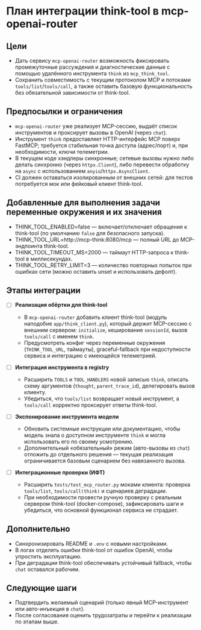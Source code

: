 # План интеграции think-tool в mcp-openai-router

## Цели

- Дать сервису `mcp-openai-router` возможность фиксировать промежуточные рассуждения и диагностические данные с помощью удалённого инструмента `think` из `mcp_think_tool`.
- Сохранить совместимость с текущим протоколом MCP и потоками `tools/list`/`tools/call`, а также оставить базовую функциональность без обязательной зависимости от think-tool.

## Предпосылки и ограничения

- `mcp-openai-router` уже реализует MCP-сессию, выдаёт список инструментов и проксирует вызовы в OpenAI (через `chat`).
- Инструмент `think` предоставляет HTTP-интерфейс MCP поверх FastMCP; требуется стабильная точка доступа (адрес/порт) и, при необходимости, ключи телеметрии.
- В текущем коде хэндлеры синхронные; сетевые вызовы нужно либо делать синхронно (через `httpx.Client`), либо перевести обработку на `async` с использованием `anyio`/`httpx.AsyncClient`.
- CI должен оставаться изолированным от внешних сетей: для тестов потребуется мок или фейковый клиент think-tool.

## Добавленные для выполнения задачи переменные окружения и их значения

- THINK_TOOL_ENABLED=false — включает/отключает обращения к think-tool (по умолчанию `false` для безопасного запуска).
- THINK_TOOL_URL=http://mcp-think:8080/mcp — полный URL до MCP-эндпоинта think-tool.
- THINK_TOOL_TIMEOUT_MS=2000 — таймаут HTTP-запроса к think-tool в миллисекундах.
- THINK_TOOL_RETRY_LIMIT=3 — количество повторных попыток при ошибках сети (можно оставить unset и использовать дефолт).

## Этапы интеграции

- [ ] **Реализация обёртки для think-tool**
  - В `mcp-openai-router` добавить клиент think-tool (модуль наподобие `app/think_client.py`), который держит MCP-сессию с внешним сервером: `initialize`, кеширование `sessionId`, вызов `tools/call` с именем `think`.
  - Предусмотреть конфиг через переменные окружения (`THINK_TOOL_URL`, таймауты), graceful-fallback при недоступности сервиса и интеграцию с имеющейся телеметрией.

- [ ] **Интеграция инструмента в registry**
  - Расширить `TOOLS` и `TOOL_HANDLERS` новой записью `think`, описать схему аргументов (`thought`, `parent_trace_id`), делегировать вызов клиенту.
  - Убедиться, что `tools/list` возвращает новый инструмент, а `tools/call` корректно проксирует ответы think-tool.

- [ ] **Экспонирование инструмента модели**
  - Обновить системные инструкции или документацию, чтобы модель знала о доступном инструменте `think` и могла использовать его по своему усмотрению.
  - Дополнительный «обязательный» режим (авто-вызовы из `chat`) отложить до отдельного решения — текущая реализация ограничивается базовым сценарием без навязанного вызова.

- [ ] **Интеграционные проверки (ИФТ)**
  - Расширить `tests/test_mcp_router.py` моками клиента: проверка `tools/list`, `tools/call(think)` и сценариев деградации.
  - При необходимости провести ручную проверку с реальным сервером think-tool (docker-compose), зафиксировать шаги и убедиться, что основной функционал сервиса не страдает.

## Дополнительно

- Синхронизировать README и `.env` с новыми настройками.
- В логах отделять ошибки think-tool от ошибок OpenAI, чтобы упростить эксплуатацию.
- При деградации think-tool обеспечивать устойчивый fallback, чтобы `chat` оставался рабочим.

## Следующие шаги

- Подтвердить желаемый сценарий (только явный MCP-инструмент или авто-инъекция в `chat`).
- После согласования оценить трудозатраты и перейти к реализации по этапам выше.
